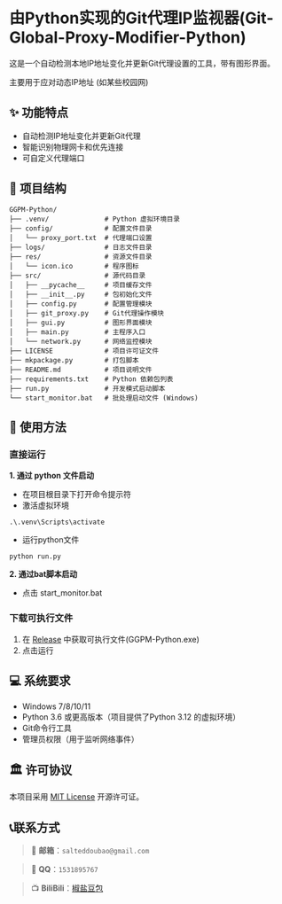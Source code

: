 # 由Python实现的Git代理IP监视器(Git-Global-Proxy-Modifier-Python)

这是一个自动检测本地IP地址变化并更新Git代理设置的工具，带有图形界面。

主要用于应对动态IP地址 (如某些校园网)

## ✨ 功能特点

- 自动检测IP地址变化并更新Git代理
- 智能识别物理网卡和优先连接
- 可自定义代理端口

## 📁 项目结构

```
GGPM-Python/
├── .venv/              # Python 虚拟环境目录
├── config/             # 配置文件目录
│   └── proxy_port.txt  # 代理端口设置
├── logs/               # 日志文件目录
├── res/                # 资源文件目录
│   └── icon.ico        # 程序图标
├── src/                # 源代码目录
│   ├── __pycache__     # 项目缓存文件
│   ├── __init__.py     # 包初始化文件
│   ├── config.py       # 配置管理模块
│   ├── git_proxy.py    # Git代理操作模块
│   ├── gui.py          # 图形界面模块
│   ├── main.py         # 主程序入口
│   └── network.py      # 网络监控模块
├── LICENSE             # 项目许可证文件
├── mkpackage.py        # 打包脚本
├── README.md           # 项目说明文件
├── requirements.txt    # Python 依赖包列表
├── run.py              # 开发模式启动脚本
└── start_monitor.bat   # 批处理启动文件 (Windows)
```

## 🚀 使用方法

### 直接运行
**1. 通过 python 文件启动**
* 在项目根目录下打开命令提示符
* 激活虚拟环境
```
.\.venv\Scripts\activate
```
* 运行python文件
```
python run.py
```
**2. 通过bat脚本启动**
* 点击 start_monitor.bat

### 下载可执行文件
1. 在 [Release](https://github.com/SaltedDoubao/GGPM-Python/releases) 中获取可执行文件(GGPM-Python.exe)
2. 点击运行

## 💻 系统要求

- Windows 7/8/10/11
- Python 3.6 或更高版本（项目提供了Python 3.12 的虚拟环境）
- Git命令行工具
- 管理员权限（用于监听网络事件）

## 🏛️ 许可协议

本项目采用 [MIT License](https://opensource.org/licenses/MIT) 开源许可证。 

## 📞联系方式

> 📧 **邮箱**：`salteddoubao@gmail.com`

> 🐧 **QQ**：`1531895767`

> 📺 **BiliBili**：[椒盐豆包](https://space.bilibili.com/498891142)